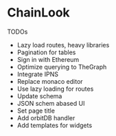 # ChainLook


TODOs

- Lazy load routes, heavy libraries
- Pagination for tables
- Sign in with Ethereum
- Optimize querying to TheGraph
- Integrate IPNS
- Replace monaco editor
- Use lazy loading for routes
- Update schema
- JSON schem abased UI
- Set page title
- Add orbitDB handler
- Add templates for widgets
